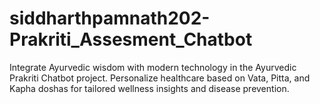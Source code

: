 # siddharthpamnath202-Prakriti_Assesment_Chatbot
Integrate Ayurvedic wisdom with modern technology in the Ayurvedic Prakriti Chatbot project. Personalize healthcare based on Vata, Pitta, and Kapha doshas for tailored wellness insights and disease prevention.
